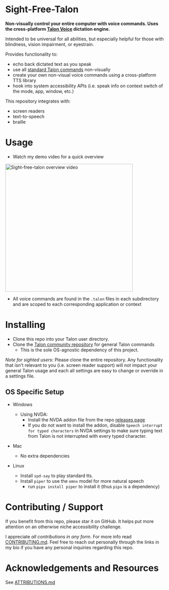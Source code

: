 # Sight-Free-Talon

**Non-visually control your entire computer with voice commands. Uses the cross-platform [Talon Voice](https://talon.wiki) dictation engine.**  

Intended to be universal for all abilities, but especially helpful for those with blindness, vision impairment, or eyestrain. 

Provides functionality to:

- echo back dictated text as you speak
- use all [standard Talon commands](https://github.com/talonhub/community) non-visually
- create your own non-visual voice commands using a cross-platform TTS library
- hook into system accessibility APIs (i.e. speak info on context switch of the mode, app, window, etc.)

This repository integrates with:

- screen readers
- text-to-speech
- braille

# Usage

- Watch my demo video for a quick overview
<a href="https://www.youtube.com/watch?v=i-XcpnVwvR0" title="Sight-free-talon overview video">
    <img alt="Sight-free-talon overview video" src="https://github.com/C-Loftus/sight-free-talon/assets/70598503/1c33a46b-9595-4641-a6c1-0bc11b4ea90d" width="400">
</a>


- All voice commands are found in the `.talon` files in each subdirectory and are scoped to each corresponding application or context

# Installing

- Clone this repo into your Talon user directory.
- Clone the [Talon community repository](https://github.com/talonhub/community) for general Talon commands
  - This is the sole OS-agnostic dependency of this project.

_Note for sighted users_: Please clone the entire repository. Any functionality that isn't relevant to you (i.e. screen reader support) will not impact your general Talon usage and each all settings are easy to change or override in a settings file.

## OS Specific Setup


- Windows

  - Using NVDA:
    - Install the NVDA addon file from the repo [releases page](https://github.com/C-Loftus/sight-free-talon/releases/)
    - If you do not want to install the addon, disable `Speech interrupt for typed characters` in NVDA settings to make sure typing text from Talon is not interrupted with every typed character.

- Mac
  - No extra dependencies
 
- Linux
  - Install `spd-say` to play standard tts.
  - Install `piper` to use the `omnx` model for more natural speech
    - run `pipx install piper` to install it (thus `pipx` is a dependency)

# Contributing / Support

If you benefit from this repo, please star it on GitHub. It helps put more attention on an otherwise niche accessibility challenge.

I appreciate _all contributions in any form_. For more info read [CONTRIBUTING.md](./docs/src/CONTRIBUTING.md). Feel free to reach out personally through the links in my bio if you have any personal inquiries regarding this repo.

# Acknowledgements and Resources

See [ATTRIBUTIONS.md](./docs/src/ATTRIBUTIONS.md)
